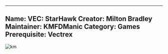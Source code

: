 -----------------------
Name: VEC: StarHawk
Creator: Milton Bradley
Maintainer: KMFDManic
Category: Games
Prerequisite: Vectrex
-----------------------
![km](https://i.imgur.com/Zjlw2VY.png)
